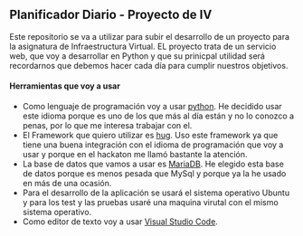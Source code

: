 ## Planificador Diario - Proyecto de IV

Este repositorio se va a utilizar para subir el desarrollo de un proyecto para la asignatura de Infraestructura Virtual. EL proyecto trata de un servicio web, que voy a desarrollar en Python y que su prinicpal utilidad será recordarnos que debemos hacer cada día para cumplir nuestros objetivos.

#### Herramientas que voy a usar

- Como lenguaje de programación voy a usar [python](https://www.python.org/). He decidido usar este idioma porque es uno de los que más al día están y no lo conozco a penas, por lo que me interesa trabajar con el.
- El Framework que quiero utilizar es [hug](http://www.hug.rest/). Uso este framework ya que tiene una buena integración con el idioma de programación que voy a usar y porque en el hackaton me llamó bastante la atención.
- La base de datos que vamos a usar es [MariaDB](https://mariadb.org/). He elegido esta base de datos porque es menos pesada que MySql y porque ya la he usado en más de una ocasión.
- Para el desarrollo de la aplicación se usará el sistema operativo Ubuntu y para los test y las pruebas usaré una maquina virutal con el mismo sistema operativo.
- Como editor de texto voy a usar [Visual Studio Code](https://code.visualstudio.com/).
